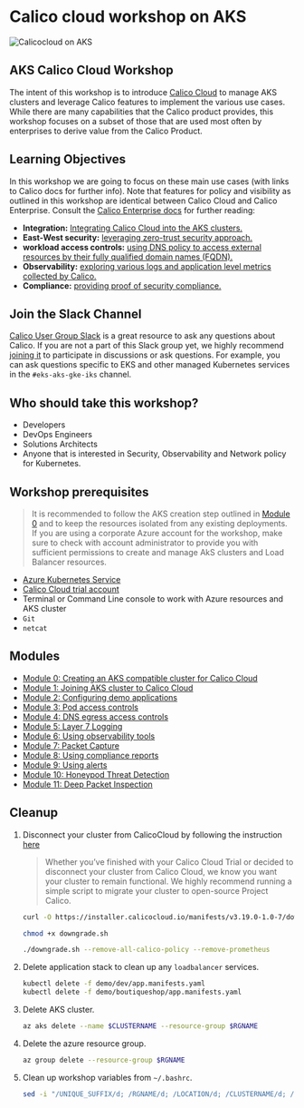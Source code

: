 # Calico cloud workshop on AKS

![Calicocloud on AKS](img/calico-on-aks.png)

## AKS Calico Cloud Workshop

The intent of this workshop is to introduce [Calico Cloud](https://www.calicocloud.io/?utm_campaign=calicocloud&utm_medium=digital&utm_source=microsoft) to manage AKS clusters and leverage Calico features to implement the various use cases. While there are many capabilities that the Calico product provides, this workshop focuses on a subset of those that are used most often by enterprises to derive value from the Calico Product.

## Learning Objectives

In this workshop we are going to focus on these main use cases (with links to Calico docs for further info). Note that features for policy and visibility as outlined in this workshop are identical between Calico Cloud and Calico Enterprise. Consult the [Calico Enterprise docs](https://docs.tigera.io/about/about-calico-enterprise/) for further reading:

- **Integration:** [Integrating Calico Cloud into the AKS clusters.](https://docs.calicocloud.io/install/system-requirements)
- **East-West security:** [leveraging zero-trust security approach.](https://docs.tigera.io/security/adopt-zero-trust)
- **workload access controls:** [using DNS policy to access external resources by their fully qualified domain names (FQDN).](https://docs.calicocloud.io/workload-access/)
- **Observability:** [exploring various logs and application level metrics collected by Calico.](https://docs.calicocloud.io/visibility/)
- **Compliance:** [providing proof of security compliance.](https://docs.calicocloud.io/compliance/overview)

## Join the Slack Channel

[Calico User Group Slack](https://slack.projectcalico.org/) is a great resource to ask any questions about Calico. If you are not a part of this Slack group yet, we highly recommend [joining it](https://slack.projectcalico.org/) to participate in discussions or ask questions. For example, you can ask questions specific to EKS and other managed Kubernetes services in the `#eks-aks-gke-iks` channel.

## Who should take this workshop?

- Developers
- DevOps Engineers
- Solutions Architects
- Anyone that is interested in Security, Observability and Network policy for Kubernetes.

## Workshop prerequisites

>It is recommended to follow the AKS creation step outlined in [Module 0](modules/creating-aks-cluster.md) and to keep the resources isolated from any existing deployments. If you are using a corporate Azure account for the workshop, make sure to check with account administrator to provide you with sufficient permissions to create and manage AkS clusters and Load Balancer resources.

- [Azure Kubernetes Service](https://github.com/Azure/kubernetes-hackfest/blob/master/labs/networking/network-policy/)
- [Calico Cloud trial account](https://www.calicocloud.io/?utm_campaign=calicocloud&utm_medium=digital&utm_source=microsoft)
- Terminal or Command Line console to work with Azure resources and AKS cluster
- `Git`
- `netcat`

## Modules

- [Module 0: Creating an AKS compatible cluster for Calico Cloud](modules/creating-aks-cluster.md)
- [Module 1: Joining AKS cluster to Calico Cloud](modules/joining-aks-to-calico-cloud.md)
- [Module 2: Configuring demo applications](modules/configuring-demo-apps.md)
- [Module 3: Pod access controls](modules/pod-access-controls.md)
- [Module 4: DNS egress access controls](modules/dns-egress-access-controls.md)
- [Module 5: Layer 7 Logging](modules/layer7-logging.md)
- [Module 6: Using observability tools](modules/using-observability-tools.md)
- [Module 7: Packet Capture](modules/packet-capture.md)
- [Module 8: Using compliance reports](modules/using-compliance-reports.md)
- [Module 9: Using alerts](modules/using-alerts.md)
- [Module 10: Honeypod Threat Detection](modules/honeypod-threat-detection.md)
- [Module 11: Deep Packet Inspection](modules/deep-packet-inspection.md)

## Cleanup

1. Disconnect your cluster from CalicoCloud by following the instruction [here](https://docs.tigera.io/calico-cloud/operations/disconnect)

    >Whether you’ve finished with your Calico Cloud Trial or decided to disconnect your cluster from Calico Cloud, we know you want your cluster to remain functional. We highly recommend running a simple script to migrate your cluster to open-source Project Calico.

    ```bash
    curl -O https://installer.calicocloud.io/manifests/v3.19.0-1.0-7/downgrade.sh
    ```

    ```bash
    chmod +x downgrade.sh
    ```

    ```bash
    ./downgrade.sh --remove-all-calico-policy --remove-prometheus
    ```

2. Delete application stack to clean up any `loadbalancer` services.

    ```bash
    kubectl delete -f demo/dev/app.manifests.yaml
    kubectl delete -f demo/boutiqueshop/app.manifests.yaml
    ```

3. Delete AKS cluster.

    ```bash
    az aks delete --name $CLUSTERNAME --resource-group $RGNAME
    ```

4. Delete the azure resource group.

    ```bash
    az group delete --resource-group $RGNAME
    ```

5. Clean up workshop variables from `~/.bashrc`.

    ```bash
    sed -i "/UNIQUE_SUFFIX/d; /RGNAME/d; /LOCATION/d; /CLUSTERNAME/d; /K8SVERSION/d" ~/.bashrc
    ```
